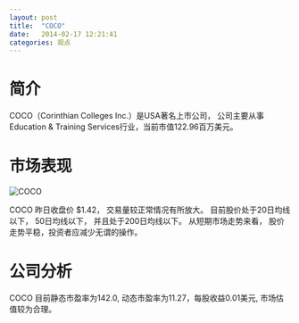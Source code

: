 ```yaml
---
layout: post
title:  "COCO"
date:   2014-02-17 12:21:41
categories: 观点
---
```


# 简介
COCO（Corinthian Colleges Inc.）是USA著名上市公司，
公司主要从事Education & Training Services行业，当前市值122.96百万美元。

# 市场表现

![COCO](http://finviz.com/chart.ashx?t=COCO&ty=c&ta=1&p=d&s=l)

COCO 昨日收盘价 $1.42，
交易量较正常情况有所放大。
目前股价处于20日均线以下，
50日均线以下，
并且处于200日均线以下。
从短期市场走势来看，
股价走势平稳，投资者应减少无谓的操作。

# 公司分析
COCO 目前静态市盈率为142.0, 动态市盈率为11.27，每股收益0.01美元,
市场估值较为合理。
